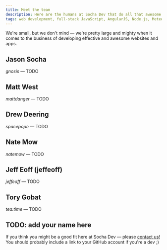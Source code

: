 ```yaml
---
title: Meet the team
description: Here are the humans at Socha Dev that do all that awesome dev work for your team. They are all quite great.
tags: web development, full-stack JavaScript, AngularJS, Node.js, Meteor, PHP, Phalcon, Drupal
---
```


We're small, but we don't mind &mdash; we're pretty large and mighty when it comes to the business of developing effective and awesome websites and apps.

## Jason Socha

_gnosis_ &mdash; TODO

## Matt West

_mattdanger_ &mdash; TODO

## Drew Deering

_spacepope_ &mdash; TODO

## Nate Mow

_natemow_ &mdash; TODO

## Jeff Eoff (jeffeoff)

_jeffeoff_ &mdash; TODO

## Tory Gobat

_tea.time_ &mdash; TODO

## TODO: add your name here

If you think you might be a good fit here at Socha Dev &mdash; please <a href="/#contact" class="blue">contact us!</a> You should probably include a link to your GitHub account if you're a dev ;)

